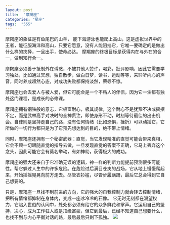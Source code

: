```yaml
---
layout: post
title:  "摩羯座"
categories: "星座"
tags:  "555"
---
```

摩羯座的象征是有鱼尾巴的山羊， 能下海游泳也能爬上高山，这是虚拟世界中的王者，能征服海洋和高山，只要它愿意，没有人能阻挡它，它唯一要确定的是做出什么样的抉择，一旦出手，使命必达。
摩羯座的终极目标是获得内在与外在的合一，做到知行合一。

摩羯座必须善于抵制外在诱惑，不被其他人赞许，喝彩，批评影响，因此它需要学习独处，比如通过冥想，独自散步，做白日梦，读书，运动等等，来聆听内心的声音，同时养成超然心态，对成功失败都保持淡然，荣辱不惊。

摩羯座也会去爱人与被人爱，但它可能会是一个不粘人的伴侣，因为它一生都有独处这门课程，是成长的必修课。

摩羯座拥有钢铁般的意志，它极富耐心，极其规律，这个耐心不是犹豫不决或摇摆不定，而是武林高手对决时的全神贯注，即使身形不动，时刻等待最佳的出击机会。自律则是坚持走自己的路，没有任何情绪（比如恐惧，挫折）可以动摇它，它所做的一切行为都只是为了它预先想达到的目的，绝不带上情绪。

同时，摩羯座还拥有一个秘密武器：直觉，当它发现精准的直觉可能会带来真相，它会不顾一切跟随直觉的指导去做，一旦发现直觉的答案不正确，它马上丢弃这个念头，因此可能它会有莫名举动，有如神助，获得极大的成功。

摩羯座的强大还来自于它准确无误的逻辑，神一样的判断力能提前预测很多可能性。帮它躲过人生中的许多危险。在危险过后满目苍夷的战场，它从地上慢慢爬起来，开始摇摇晃晃向前方走去。尽管衣衫褴，尽管步履蹒跚，最后它总会得到它自己想要的。

只是，摩羯座一旦找不到前进的方向，它的强大的自我控制力就会转去控制情绪，把所有情绪都抑制在身体内，变成一座冰冷冷的石像。
它无时无刻都在渴望权力，它陷入世俗的认同中，处处都必须有给它的众多鲜花和掌声。它运用自己的坚持，决心，成为工作狂人或是顶级富豪，但它到最后，已经不知道自己想要什么，也找不到与内心平衡对话的路，最后最后只剩下孤独。
![](http://img5.imgtn.bdimg.com/it/u=886221412,3976500641&fm=27&gp=0.jpg)
